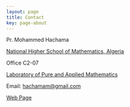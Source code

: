 ```yaml
---
layout: page
title: Contact
key: page-about
---
```


Pr. Mohammed Hachama

[National Higher School of Mathematics, Algeria](http://nhsm.edu.dz/en/)

Office C2-07

[Laboratory of Pure and Applied Mathematics](http://virtuelcampus.univ-msila.dz/lmpa2/)

Email: <hachamam@gmail.com>

[Web Page](https://hachama.github.io/home/)
